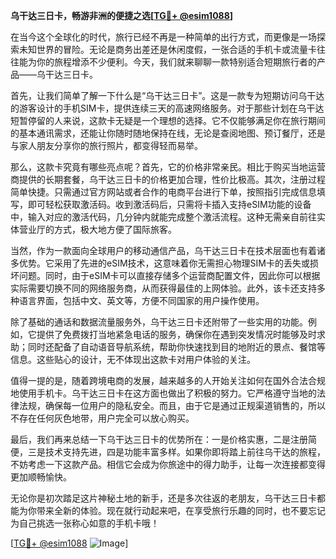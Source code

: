 **乌干达三日卡，畅游非洲的便捷之选[[TG💪+ @esim1088](https://t.me/s/esim1088)]**

在当今这个全球化的时代，旅行已经不再是一种简单的出行方式，而更像是一场探索未知世界的冒险。无论是商务出差还是休闲度假，一张合适的手机卡或流量卡往往能为你的旅程增添不少便利。今天，我们就来聊聊一款特别适合短期旅行者的产品——乌干达三日卡。

首先，让我们简单了解一下什么是“乌干达三日卡”。这是一款专为短期访问乌干达的游客设计的手机SIM卡，提供连续三天的高速网络服务。对于那些计划在乌干达短暂停留的人来说，这款卡无疑是一个理想的选择。它不仅能够满足你在旅行期间的基本通讯需求，还能让你随时随地保持在线，无论是查阅地图、预订餐厅，还是与家人朋友分享你的旅行照片，都变得轻而易举。

那么，这款卡究竟有哪些亮点呢？首先，它的价格非常亲民。相比于购买当地运营商提供的长期套餐，乌干达三日卡的价格更加合理，性价比极高。其次，注册过程简单快捷。只需通过官方网站或者合作的电商平台进行下单，按照指引完成信息填写，即可轻松获取激活码。收到激活码后，只需将卡插入支持eSIM功能的设备中，输入对应的激活代码，几分钟内就能完成整个激活流程。这种无需亲自前往实体营业厅的方式，极大地方便了国际旅客。

当然，作为一款面向全球用户的移动通信产品，乌干达三日卡在技术层面也有着诸多优势。它采用了先进的eSIM技术，这意味着你无需担心物理SIM卡的丢失或损坏问题。同时，由于eSIM卡可以直接存储多个运营商配置文件，因此你可以根据实际需要切换不同的网络服务商，从而获得最佳的上网体验。此外，该卡还支持多种语言界面，包括中文、英文等，方便不同国家的用户操作使用。

除了基础的通话和数据流量服务外，乌干达三日卡还附带了一些实用的功能。例如，它提供了免费拨打当地紧急电话的服务，确保你在遇到突发情况时能够及时求助；同时还配备了自动语音导航系统，帮助你快速找到目的地附近的景点、餐馆等信息。这些贴心的设计，无不体现出这款卡对用户体验的关注。

值得一提的是，随着跨境电商的发展，越来越多的人开始关注如何在国外合法合规地使用手机卡。乌干达三日卡在这方面也做出了积极的努力。它严格遵守当地的法律法规，确保每一位用户的隐私安全。而且，由于它是通过正规渠道销售的，所以不存在任何灰色地带，用户完全可以放心购买。

最后，我们再来总结一下乌干达三日卡的优势所在：一是价格实惠，二是注册简便，三是技术支持先进，四是功能丰富多样。如果你即将踏上前往乌干达的旅程，不妨考虑一下这款产品。相信它会成为你旅途中的得力助手，让每一次连接都变得更加顺畅愉快。

无论你是初次踏足这片神秘土地的新手，还是多次往返的老朋友，乌干达三日卡都能为你带来全新的体验。现在就行动起来吧，在享受旅行乐趣的同时，也不要忘记为自己挑选一张称心如意的手机卡哦！

[[TG💪+ @esim1088](https://t.me/s/esim1088) ![Image](https://i.postimg.cc/4NQfJmqS/Snipaste-2025-05-13-00-14-12.png)]